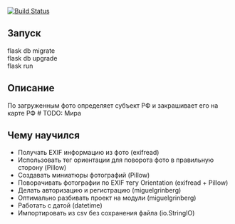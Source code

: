 [![Build Status](https://travis-ci.org/Lagunov-PRO/LP08_Photo_Trail.svg?branch=master)](https://travis-ci.org/Lagunov-PRO/LP08_Photo_Trail)

## Запуск
flask db migrate \
flask db upgrade \
flask run

## Описание
По загруженным фото определяет субъект РФ и закрашивает его на карте РФ # TODO: Мира

## Чему научился
* Получать EXIF информацию из фото (exifread)
* Использовать тег ориентации для поворота фото в правильную сторону (Pillow)
* Создавать миниатюры фотографий (Pillow)
* Поворачивать фотографии по EXIF тегу Orientation (exifread + Pillow)
* Делать авторизацию и регистрацию (miguelgrinberg)
* Оптимально разбивать проект на модули (miguelgrinberg)
* Работать с датой (datetime)
* Импортировать из csv без сохранения файла (io.StringIO)

